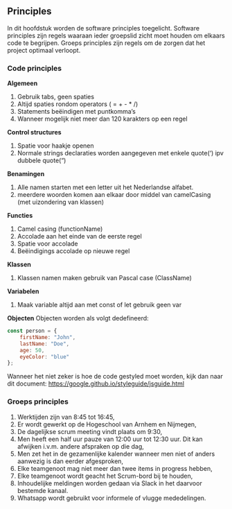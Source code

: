 ## Principles

In dit hoofdstuk worden de software principles toegelicht. Software principles zijn regels waaraan ieder groepslid zicht moet houden om elkaars code te begrijpen. Groeps principles zijn regels om de zorgen dat het project optimaal verloopt.

### Code principles
**Algemeen**
1. Gebruik tabs, geen spaties
2. Altijd spaties rondom operators ( = + - * /)
3. Statements beëindigen met puntkomma’s
4. Wanneer mogelijk niet meer dan 120 karakters op een regel

**Control structures**
1. Spatie voor haakje openen
2. Normale strings declaraties worden aangegeven met enkele quote(‘) ipv dubbele quote(“)

**Benamingen**
1. Alle namen starten met een letter uit het Nederlandse alfabet.
2. meerdere woorden komen aan elkaar door middel van camelCasing (met uizondering van klassen)

**Functies**
1. Camel casing (functionName)
2. Accolade aan het einde van de eerste regel
3. Spatie voor accolade
4. Beëindigings accolade op nieuwe regel

**Klassen**
1. Klassen namen maken gebruik van Pascal case (ClassName)

**Variabelen**
1. Maak variable altijd aan met const of let gebruik geen var

**Objecten**
Objecten worden als volgt dedefineerd:
```javascript
const person = {
	firstName: "John",
	lastName: "Doe",
	age: 50,
	eyeColor: "blue"
};
```

Wanneer het niet zeker is hoe de code gestyled moet worden, kijk dan naar dit document:
https://google.github.io/styleguide/jsguide.html

### Groeps principles

1. Werktijden zijn van 8:45 tot 16:45,
2. Er wordt gewerkt op de Hogeschool van Arnhem en Nijmegen,
3. De dagelijkse scrum meeting vindt plaats om 9:30,
4. Men heeft een half uur pauze van 12:00 uur tot 12:30 uur. Dit kan afwijken i.v.m. andere
afspraken op die dag,
5. Men zet het in de gezamenlijke kalender wanneer men niet of anders aanwezig is dan
eerder afgesproken,
6. Elke teamgenoot mag niet meer dan twee items in progress hebben,
7. Elke teamgenoot wordt geacht het Scrum-bord bij te houden,
8. Inhoudelijke meldingen worden gedaan via Slack in het daarvoor bestemde kanaal.
9. Whatsapp wordt gebruikt voor informele of vlugge mededelingen.
